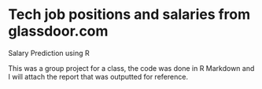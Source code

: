 # Tech job positions and salaries from glassdoor.com

Salary Prediction using R

This was a group project for a class, the code was done in R Markdown and I will attach the report that was outputted for reference.
